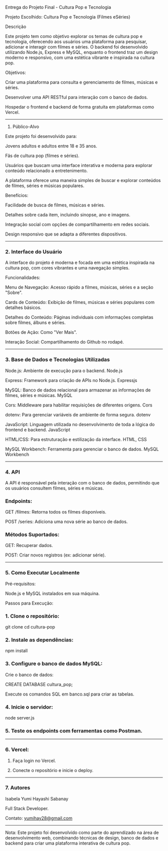 Entrega do Projeto Final - Cultura Pop e Tecnologia

Projeto Escolhido: Cultura Pop e Tecnologia (Filmes eSéries)

Descrição

Este projeto tem como objetivo explorar os temas de cultura pop e tecnologia, oferecendo aos usuários uma plataforma para pesquisar, adicionar e interagir com filmes e séries. O backend foi desenvolvido utilizando Node.js, Express e MySQL, enquanto o frontend traz um design moderno e responsivo, com uma estética vibrante e inspirada na cultura pop.

Objetivos:

Criar uma plataforma para consulta e gerenciamento de filmes, músicas e séries.

Desenvolver uma API RESTful para interação com o banco de dados.

Hospedar o frontend e backend de forma gratuita em plataformas como Vercel.



---

1. Público-Alvo

Este projeto foi desenvolvido para:

Jovens adultos e adultos entre 18 e 35 anos.

Fãs de cultura pop (filmes e séries).

Usuários que buscam uma interface interativa e moderna para explorar conteúdo relacionado a entretenimento.


A plataforma oferece uma maneira simples de buscar e explorar conteúdos de filmes, séries e músicas populares.

Benefícios:

Facilidade de busca de filmes, músicas e séries.

Detalhes sobre cada item, incluindo sinopse, ano e imagens.

Integração social com opções de compartilhamento em redes sociais.

Design responsivo que se adapta a diferentes dispositivos.



---

### 2. Interface do Usuário

A interface do projeto é moderna e focada em uma estética inspirada na cultura pop, com cores vibrantes e uma navegação simples.

Funcionalidades:

Menu de Navegação: Acesso rápido a filmes, músicas, séries e a seção "Sobre".

Cards de Conteúdo: Exibição de filmes, músicas e séries populares com detalhes básicos.

Detalhes do Conteúdo: Páginas individuais com informações completas sobre filmes, álbuns e séries.

Botões de Ação: Como "Ver Mais".

Interação Social: Compartilhamento do Github no rodapé.

---

### 3. Base de Dados e Tecnologias Utilizadas

Node.js: Ambiente de execução para o backend. Node.js

Express: Framework para criação de APIs no Node.js. Expressjs

MySQL: Banco de dados relacional para armazenar as informações de filmes, séries e músicas. MySQL

Cors: Middleware para habilitar requisições de diferentes origens. Cors

dotenv: Para gerenciar variáveis de ambiente de forma segura. dotenv

JavaScript: Linguagem utilizada no desenvolvimento de toda a lógica do frontend e backend. JavaScript

HTML/CSS: Para estruturação e estilização da interface. HTML, CSS

MySQL Workbench: Ferramenta para gerenciar o banco de dados. MySQL Workbench

---

### 4. API

A API é responsável pela interação com o banco de dados, permitindo que os usuários consultem filmes, séries e músicas.

### Endpoints:

GET /filmes: Retorna todos os filmes disponíveis.

POST /series: Adiciona uma nova série ao banco de dados.


### Métodos Suportados:

GET: Recuperar dados.

POST: Criar novos registros (ex: adicionar série).



---

### 5. Como Executar Localmente

Pré-requisitos:

Node.js e MySQL instalados em sua máquina.


Passos para Execução:

### 1. Clone o repositório:

git clone 
cd cultura-pop


### 2. Instale as dependências:

npm install


### 3. Configure o banco de dados MySQL:

Crie o banco de dados:

CREATE DATABASE cultura_pop;

Execute os comandos SQL em banco.sql para criar as tabelas.



###  4. Inicie o servidor:

node server.js


###  5. Teste os endpoints com ferramentas como Postman.




---



### 6. Vercel:

1. Faça login no Vercel.


2. Conecte o repositório e inicie o deploy.




---

### 7. Autores

Isabela Yumi Hayashi Sabanay

Full Stack Developer.

Contato: yumihay28@gmail.com



---

Nota: Este projeto foi desenvolvido como parte do aprendizado na área de desenvolvimento web, combinando técnicas de design, banco de dados e backend para criar uma plataforma interativa de cultura pop.